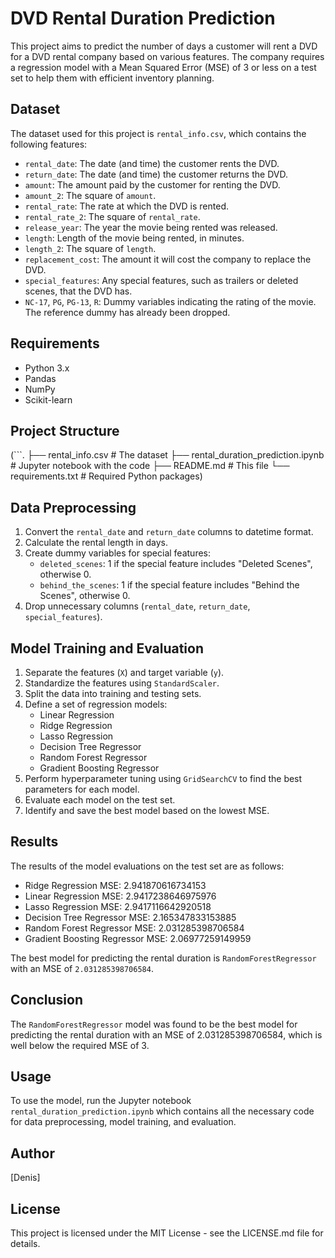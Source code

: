 # DVD Rental Duration Prediction

This project aims to predict the number of days a customer will rent a DVD for a DVD rental company based on various features. The company requires a regression model with a Mean Squared Error (MSE) of 3 or less on a test set to help them with efficient inventory planning.

## Dataset

The dataset used for this project is `rental_info.csv`, which contains the following features:

- `rental_date`: The date (and time) the customer rents the DVD.
- `return_date`: The date (and time) the customer returns the DVD.
- `amount`: The amount paid by the customer for renting the DVD.
- `amount_2`: The square of `amount`.
- `rental_rate`: The rate at which the DVD is rented.
- `rental_rate_2`: The square of `rental_rate`.
- `release_year`: The year the movie being rented was released.
- `length`: Length of the movie being rented, in minutes.
- `length_2`: The square of `length`.
- `replacement_cost`: The amount it will cost the company to replace the DVD.
- `special_features`: Any special features, such as trailers or deleted scenes, that the DVD has.
- `NC-17`, `PG`, `PG-13`, `R`: Dummy variables indicating the rating of the movie. The reference dummy has already been dropped.

## Requirements

- Python 3.x
- Pandas
- NumPy
- Scikit-learn

## Project Structure

(```.
├── rental_info.csv # The dataset
├── rental_duration_prediction.ipynb # Jupyter notebook with the code
├── README.md # This file
└── requirements.txt # Required Python packages)

## Data Preprocessing
1. Convert the `rental_date` and `return_date` columns to datetime format.
2. Calculate the rental length in days.
3. Create dummy variables for special features:
   - `deleted_scenes`: 1 if the special feature includes "Deleted Scenes", otherwise 0.
   - `behind_the_scenes`: 1 if the special feature includes "Behind the Scenes", otherwise 0.
4. Drop unnecessary columns (`rental_date`, `return_date`, `special_features`).
## Model Training and Evaluation
1. Separate the features (`X`) and target variable (`y`).
2. Standardize the features using `StandardScaler`.
3. Split the data into training and testing sets.
4. Define a set of regression models:
   - Linear Regression
   - Ridge Regression
   - Lasso Regression
   - Decision Tree Regressor
   - Random Forest Regressor
   - Gradient Boosting Regressor
5. Perform hyperparameter tuning using `GridSearchCV` to find the best parameters for each model.
6. Evaluate each model on the test set.
7. Identify and save the best model based on the lowest MSE.
  
## Results

The results of the model evaluations on the test set are as follows:

- Ridge Regression MSE: 2.941870616734153
- Linear Regression MSE: 2.9417238646975976
- Lasso Regression MSE: 2.9417116642920518
- Decision Tree Regressor MSE: 2.165347833153885
- Random Forest Regressor MSE: 2.031285398706584
- Gradient Boosting Regressor MSE: 2.06977259149959

The best model for predicting the rental duration is `RandomForestRegressor` with an MSE of `2.031285398706584`.

## Conclusion

The `RandomForestRegressor` model was found to be the best model for predicting the rental duration with an MSE of 2.031285398706584, which is well below the required MSE of 3.

## Usage

To use the model, run the Jupyter notebook `rental_duration_prediction.ipynb` which contains all the necessary code for data preprocessing, model training, and evaluation.

## Author

[Denis]

## License

This project is licensed under the MIT License - see the LICENSE.md file for details.
